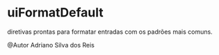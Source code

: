 # uiFormatDefault

diretivas prontas para formatar entradas com os padrões mais comuns.

@Autor Adriano Silva dos Reis
